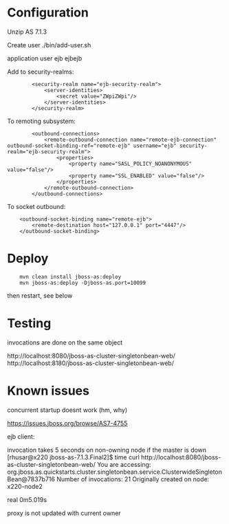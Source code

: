 Configuration
=============

Unzip AS 7.1.3

Create user
./bin/add-user.sh

application user
ejb
ejbejb


Add to security-realms:

            <security-realm name="ejb-security-realm">
                <server-identities>
                    <secret value="ZWpiZWpi"/>
                </server-identities>
            </security-realm>


To remoting subsystem:

            <outbound-connections>
                <remote-outbound-connection name="remote-ejb-connection" outbound-socket-binding-ref="remote-ejb" username="ejb" security-realm="ejb-security-realm">
                    <properties>
                        <property name="SASL_POLICY_NOANONYMOUS" value="false"/>
                        <property name="SSL_ENABLED" value="false"/>
                    </properties>
                </remote-outbound-connection>
            </outbound-connections>

To socket outbound:

        <outbound-socket-binding name="remote-ejb">
            <remote-destination host="127.0.0.1" port="4447"/>
        </outbound-socket-binding>


Deploy
======

        mvn clean install jboss-as:deploy
        mvn jboss-as:deploy -Djboss-as.port=10099

then restart, see below


Testing
=======

invocations are done on the same object

http://localhost:8080/jboss-as-cluster-singletonbean-web/
http://localhost:8180/jboss-as-cluster-singletonbean-web/


Known issues
============

concurrent startup doesnt work (hm, why)

https://issues.jboss.org/browse/AS7-4755

ejb client:

invocation takes 5 seconds on non-owning node if the master is down
[rhusar@x220 jboss-as-7.1.3.Final2]$ time curl http://localhost:8080/jboss-as-cluster-singletonbean-web/
You are accessing: org.jboss.as.quickstarts.cluster.singletonbean.service.ClusterwideSingletonBean@7837b716
Number of invocations: 21
Originally created on node: x220-node2

real	0m5.019s

proxy is not updated with current owner